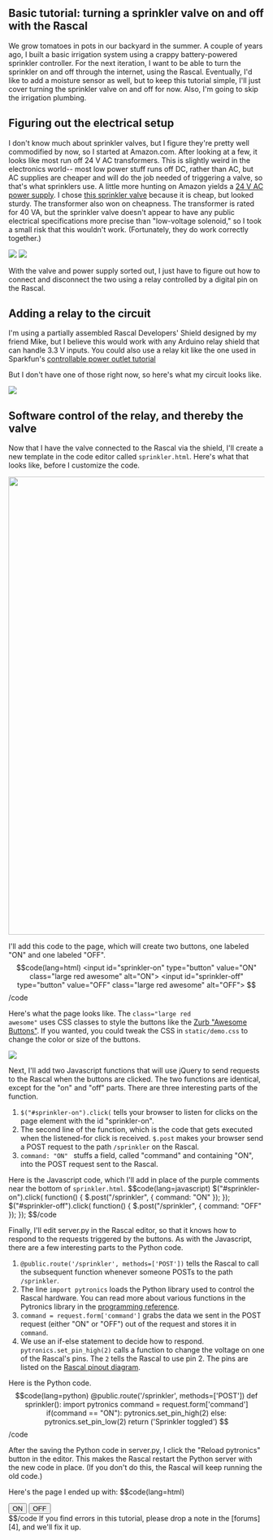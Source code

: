 ## Basic tutorial: turning a sprinkler valve on and off with the Rascal ##

We grow tomatoes in pots in our backyard in the summer. A couple of years ago, I built a basic irrigation system using a crappy battery-powered sprinkler controller. For the next iteration, I want to be able to turn the sprinkler on and off through the internet, using the Rascal. Eventually, I'd like to add a moisture sensor as well, but to keep this tutorial simple, I'll just cover turning the sprinkler valve on and off for now. Also, I'm going to skip the irrigation plumbing.

## Figuring out the electrical setup ##

I don't know much about sprinkler valves, but I figure they're pretty well commodified by now, so I started at Amazon.com. After looking at a few, it looks like most run off 24 V AC transformers. This is slightly weird in the electronics world-- most low power stuff runs off DC, rather than AC, but AC supplies are cheaper and will do the job needed of triggering a valve, so that's what sprinklers use. A little more hunting on Amazon yields a [24 V AC power supply][2]. I chose [this sprinkler valve][1] because it is cheap, but looked sturdy. The transformer also won on cheapness. The transformer is rated for 40 VA, but the sprinkler valve doesn't appear to have any public electrical specifications more precise than "low-voltage solenoid," so I took a small risk that this wouldn't work. (Fortunately, they do work correctly together.)
<div class="row">
    <img class="span7" src="/img/sprinkler-valve.jpg">
    <img class="span7" src="/img/24-v-ac-transformer.jpg">
</div>

With the valve and power supply sorted out, I just have to figure out how to connect and disconnect the two using a relay controlled by a digital pin on the Rascal.

## Adding a relay to the circuit ##

I'm using a partially assembled Rascal Developers' Shield designed by my friend Mike, but I believe this would work with any Arduino relay shield that can handle 3.3 V inputs. You could also use a relay kit like the one used in Sparkfun's [controllable power outlet tutorial][3]

But I don't have one of those right now, so here's what my circuit looks like.

<img class="span14" src="/img/sprinkler-circuit.jpg">

## Software control of the relay, and thereby the valve ##

Now that I have the valve connected to the Rascal via the shield, I'll create a new template in the code editor called <code>sprinkler.html</code>. Here's what that looks like, before I customize the code.

<img class="span14" src="/img/sprinkler-template-screenshot.png" width="900px">

I'll add this code to the page, which will create two buttons, one labeled "ON" and one labeled "OFF".
$$code(lang=html)
<input id="sprinkler-on" type="button" value="ON" class="large red awesome" alt="ON">
<input id="sprinkler-off" type="button" value="OFF" class="large red awesome" alt="OFF">
$$/code

Here's what the page looks like. The <code>class="large red awesome"</code> uses CSS classes to style the buttons like the [Zurb "Awesome Buttons"][7]. If you wanted, you could tweak the CSS in <code>static/demo.css</code> to change the color or size of the buttons.

<img class="span14" src="/img/sprinkler-control-screenshot.png">

Next, I'll add two Javascript functions that will use jQuery to send requests to the Rascal when the buttons are clicked. The two functions are identical, except for the "on" and "off" parts. There are three interesting parts of the function.

1. <code>$("#sprinkler-on").click(</code> tells your browser to listen for clicks on the page element with the id "sprinkler-on".
2. The second line of the function, which is the code that gets executed when the listened-for click is received. <code>$.post</code> makes your browser send a POST request to the path <code>/sprinkler</code> on the Rascal.
3. <code>command: "ON" </code> stuffs a field, called "command" and containing "ON", into the POST request sent to the Rascal.

Here is the Javascript code, which I'll add in place of the purple comments near the bottom of <code>sprinkler.html</code>.
$$code(lang=javascript)
$("#sprinkler-on").click( function() {
    $.post("/sprinkler", { command: "ON" });
});
$("#sprinkler-off").click( function() {
    $.post("/sprinkler", { command: "OFF" });
});
$$/code

Finally, I'll edit server.py in the Rascal editor, so that it knows how to respond to the requests triggered by the buttons. As with the Javascript, there are a few interesting parts to the Python code.

1. <code>@public.route('/sprinkler', methods=['POST'])</code> tells the Rascal to call the subsequent function whenever someone POSTs to the path <code>/sprinkler</code>.
2. The line <code>import pytronics</code> loads the Python library used to control the Rascal hardware. You can read more about various functions in the Pytronics library in the [programming reference][5].
3. <code>command = request.form['command']</code> grabs the data we sent in the POST request (either "ON" or "OFF") out of the request and stores it in <code>command</code>.
4. We use an if-else statement to decide how to respond. <code>pytronics.set_pin_high(2)</code> calls a function to change the voltage on one of the Rascal's pins. The <code>2</code> tells the Rascal to use pin 2. The pins are listed on the [Rascal pinout diagram][6].

Here is the Python code.
$$code(lang=python)
@public.route('/sprinkler', methods=['POST'])
def sprinkler():
    import pytronics
    command = request.form['command']
    if(command == "ON"):
        pytronics.set_pin_high(2)
    else:
        pytronics.set_pin_low(2)
    return ('Sprinkler toggled')
$$/code

After the saving the Python code in server.py, I click the "Reload pytronics" button in the editor. This makes the Rascal restart the Python server with the new code in place. (If you don't do this, the Rascal will keep running the old code.)

Here's the page I ended up with:
$$code(lang=html)
<html>
<head>
    <meta charset="utf-8">
    <title></title>
    <link rel="stylesheet" type="text/css" href="http://fonts.googleapis.com/css?family=Droid+Sans|Molengo">
    <link rel="stylesheet" type="text/css" href="/static/demo.css">
    <link rel="shortcut icon" href="/static/favicon.ico">
    <script src="/static/jquery-1.5.js"></script>
    <!--[if IE]><script type="text/javascript" src="/excanvas.js"></script><![endif]-->
    <script type="text/javascript" src="/static/jquery.jqplot.js"></script>
    <link rel="stylesheet" type="text/css" href="/static/jquery.jqplot.css" />
</head>
<body>
    <div class="rascalcontent">
        <input id="sprinkler-on" type="button" value="ON" class="large red awesome" alt="ON">
        <input id="sprinkler-off" type="button" value="OFF" class="large red awesome" alt="OFF">
    </div>
    <script type="text/javascript">
    $("#sprinkler-on").click( function() {
        $.post("/sprinkler", { command: "ON" });
    });
    $("#sprinkler-off").click( function() {
        $.post("/sprinkler", { command: "OFF" });
    });
    </script>
</body>
</html>
$$/code
If you find errors in this tutorial, please drop a note in the [forums][4], and we'll fix it up.

[1]: http://www.amazon.com/Orbit-57100-4-Inch-Threaded-Sprinkler/dp/B00004S1V2/
[2]: http://www.amazon.com/Class-II-Transformer-Approved-MGT-2440/dp/B004VMVDTA/
[3]: http://www.sparkfun.com/tutorials/119
[4]: /forum/
[5]: /docs/pytronics-code-reference.html
[6]: /docs/pinout.html
[7]: http://www.zurb.com/blog_uploads/0000/0617/buttons-03.html

